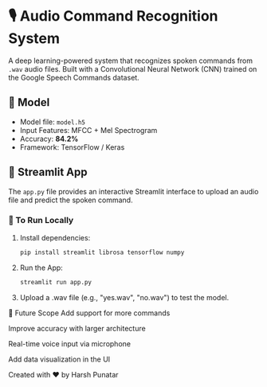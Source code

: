 # 🎙️ Audio Command Recognition System

A deep learning-powered system that recognizes spoken commands from `.wav` audio files. Built with a Convolutional Neural Network (CNN) trained on the Google Speech Commands dataset.

## 🧠 Model

- Model file: `model.h5`
- Input Features: MFCC + Mel Spectrogram
- Accuracy: **84.2%**
- Framework: TensorFlow / Keras

## 🚀 Streamlit App

The `app.py` file provides an interactive Streamlit interface to upload an audio file and predict the spoken command.

### 🔧 To Run Locally

1. Install dependencies:

   ```bash
   pip install streamlit librosa tensorflow numpy
   ```
  
2. Run the App:
   ```bash
   streamlit run app.py
   ```

3. Upload a .wav file (e.g., "yes.wav", "no.wav") to test the model.


📌 Future Scope
Add support for more commands

Improve accuracy with larger architecture

Real-time voice input via microphone

Add data visualization in the UI


Created with ❤️ by Harsh Punatar
